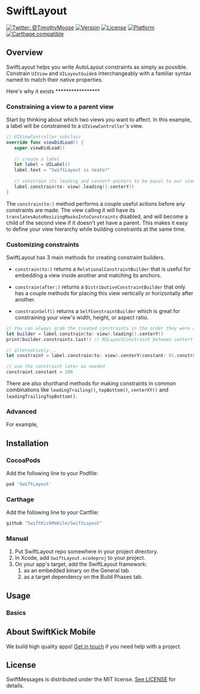 # SwiftLayout

[![Twitter: @TimothyMoose](https://img.shields.io/badge/contact-@TimothyMoose-blue.svg?style=flat)](https://twitter.com/TimothyMoose)
[![Version](https://img.shields.io/cocoapods/v/SwiftMessages.svg?style=flat)](http://cocoadocs.org/docsets/SwiftMessages)
[![License](https://img.shields.io/cocoapods/l/SwiftMessages.svg?style=flat)](http://cocoadocs.org/docsets/SwiftMessages)
[![Platform](https://img.shields.io/cocoapods/p/SwiftMessages.svg?style=flat)](http://cocoadocs.org/docsets/SwiftMessages)
[![Carthage compatible](https://img.shields.io/badge/Carthage-compatible-4BC51D.svg?style=flat)](https://github.com/Carthage/Carthage)

## Overview

SwiftLayout helps you write AutoLayout constraints as simply as possible. Constrain `UIView` and `UILayoutGuide`s interchangeably with a familiar syntax named to match their native properties.

Here's why it exists *****************

### Constraining a view to a parent view

Start by thinking about which two views you want to affect. In this example, a label will be constrained to a `UIViewController`'s view.

```swift
// UIViewController subclass
override func viewDidLoad() {
   super.viewDidLoad()
   
   // create a label
   let label = UILabel()
   label.text = "SwiftLayout is neato!"
   
   // constrain its leading and centerY anchors to be equal to our view's respective anchors
   label.constrain(to: view).leading().centerY()
}
```

The `constrain(to:)` method performs a couple useful actions before any constraints are made. The view calling it will have its `translatesAutoResizingMasksIntoConstraints` disabled, and will become a child of the second view if it doesn't yet have a parent. This makes it easy to define your view hierarchy while building constraints at the same time.

### Customizing constraints

SwiftLayout has 3 main methods for creating constraint builders. 

- `constrain(to:)` returns a `RelationalConstraintBuilder` that is useful for embedding a view inside another and matching its anchors.

- `constrain(after:)` returns a `DistributiveConstraintBuilder` that only has a couple methods for placing this view vertically or horizontally after another.

- `constrainSelf()` returns a `SelfConstraintBuilder` which is great for constraining your view's width, height, or aspect ratio.

```swift
// You can always grab the created constraints in the order they were created by accessing its `constraints` property.
let builder = label.constrain(to: view).leading().centerY()
print(builder.constraints.last!) // NSLayoutConstraint between centerY anchors

// alternatively...
let constraint = label.constrain(to: view).centerY(constant: 0).constraints.last!

// use the constraint later as needed   
constraint.constant = 100
```

There are also shorthand methods for making constraints in common combinations like `leadingTrailing()`, `topBottom()`, `centerXY()` and `leadingTrailingTopBottom()`.

### Advanced

For example,

## Installation

### CocoaPods

Add the following line to your Podfile:

````ruby
pod 'SwiftLayout'
````

### Carthage

Add the following line to your Cartfile:

````ruby
github "SwiftKickMobile/SwiftLayout"
````

### Manual

1. Put SwiftLayout repo somewhere in your project directory.
1. In Xcode, add `SwiftLayout.xcodeproj` to your project.
1. On your app's target, add the SwiftLayout framework:
   1. as an embedded binary on the General tab.
   1. as a target dependency on the Build Phases tab.

## Usage

### Basics

## About SwiftKick Mobile
We build high quality apps! [Get in touch](http://www.swiftkickmobile.com) if you need help with a project.

## License

SwiftMessages is distributed under the MIT license. [See LICENSE](./LICENSE.md) for details.

